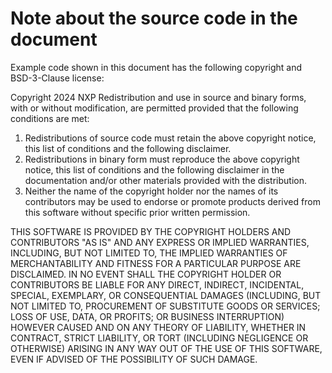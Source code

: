 # Note about the source code in the document

Example code shown in this document has the following copyright and BSD-3-Clause license:

Copyright 2024 NXP Redistribution and use in source and binary forms, with or without modification, are permitted provided that the following conditions are met:

1.  Redistributions of source code must retain the above copyright notice, this list of conditions and the following disclaimer.
2.  Redistributions in binary form must reproduce the above copyright notice, this list of conditions and the following disclaimer in the documentation and/or other materials provided with the distribution.
3.  Neither the name of the copyright holder nor the names of its contributors may be used to endorse or promote products derived from this software without specific prior written permission.

THIS SOFTWARE IS PROVIDED BY THE COPYRIGHT HOLDERS AND CONTRIBUTORS "AS IS" AND ANY EXPRESS OR IMPLIED WARRANTIES, INCLUDING, BUT NOT LIMITED TO, THE IMPLIED WARRANTIES OF MERCHANTABILITY AND FITNESS FOR A PARTICULAR PURPOSE ARE DISCLAIMED. IN NO EVENT SHALL THE COPYRIGHT HOLDER OR CONTRIBUTORS BE LIABLE FOR ANY DIRECT, INDIRECT, INCIDENTAL, SPECIAL, EXEMPLARY, OR CONSEQUENTIAL DAMAGES \(INCLUDING, BUT NOT LIMITED TO, PROCUREMENT OF SUBSTITUTE GOODS OR SERVICES; LOSS OF USE, DATA, OR PROFITS; OR BUSINESS INTERRUPTION\) HOWEVER CAUSED AND ON ANY THEORY OF LIABILITY, WHETHER IN CONTRACT, STRICT LIABILITY, OR TORT \(INCLUDING NEGLIGENCE OR OTHERWISE\) ARISING IN ANY WAY OUT OF THE USE OF THIS SOFTWARE, EVEN IF ADVISED OF THE POSSIBILITY OF SUCH DAMAGE.

